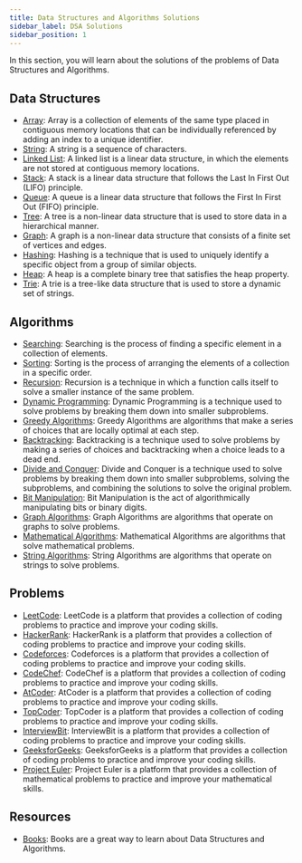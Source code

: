 ```yaml
---
title: Data Structures and Algorithms Solutions
sidebar_label: DSA Solutions
sidebar_position: 1
---
```


In this section, you will learn about the solutions of the problems of Data Structures and Algorithms. 

## Data Structures

- [Array](#): Array is a collection of elements of the same type placed in contiguous memory locations that can be individually referenced by adding an index to a unique identifier.
- [String](#): A string is a sequence of characters.
- [Linked List](#): A linked list is a linear data structure, in which the elements are not stored at contiguous memory locations.
- [Stack](#): A stack is a linear data structure that follows the Last In First Out (LIFO) principle.
- [Queue](#): A queue is a linear data structure that follows the First In First Out (FIFO) principle.
- [Tree](#): A tree is a non-linear data structure that is used to store data in a hierarchical manner.
- [Graph](#): A graph is a non-linear data structure that consists of a finite set of vertices and edges.
- [Hashing](#): Hashing is a technique that is used to uniquely identify a specific object from a group of similar objects.
- [Heap](#): A heap is a complete binary tree that satisfies the heap property.
- [Trie](#): A trie is a tree-like data structure that is used to store a dynamic set of strings.

## Algorithms

- [Searching](#): Searching is the process of finding a specific element in a collection of elements.
- [Sorting](#): Sorting is the process of arranging the elements of a collection in a specific order.
- [Recursion](#): Recursion is a technique in which a function calls itself to solve a smaller instance of the same problem.
- [Dynamic Programming](#): Dynamic Programming is a technique used to solve problems by breaking them down into smaller subproblems.
- [Greedy Algorithms](#): Greedy Algorithms are algorithms that make a series of choices that are locally optimal at each step.
- [Backtracking](#): Backtracking is a technique used to solve problems by making a series of choices and backtracking when a choice leads to a dead end.
- [Divide and Conquer](#): Divide and Conquer is a technique used to solve problems by breaking them down into smaller subproblems, solving the subproblems, and combining the solutions to solve the original problem.
- [Bit Manipulation](#): Bit Manipulation is the act of algorithmically manipulating bits or binary digits.
- [Graph Algorithms](../dsa/Algorithms/graph-algorithms): Graph Algorithms are algorithms that operate on graphs to solve problems.
- [Mathematical Algorithms](#): Mathematical Algorithms are algorithms that solve mathematical problems.
- [String Algorithms](#): String Algorithms are algorithms that operate on strings to solve problems.

## Problems

- [LeetCode](#): LeetCode is a platform that provides a collection of coding problems to practice and improve your coding skills.
- [HackerRank](#): HackerRank is a platform that provides a collection of coding problems to practice and improve your coding skills.
- [Codeforces](#): Codeforces is a platform that provides a collection of coding problems to practice and improve your coding skills.
- [CodeChef](#): CodeChef is a platform that provides a collection of coding problems to practice and improve your coding skills.
- [AtCoder](#): AtCoder is a platform that provides a collection of coding problems to practice and improve your coding skills.
- [TopCoder](#): TopCoder is a platform that provides a collection of coding problems to practice and improve your coding skills.
- [InterviewBit](#): InterviewBit is a platform that provides a collection of coding problems to practice and improve your coding skills.
- [GeeksforGeeks](#): GeeksforGeeks is a platform that provides a collection of coding problems to practice and improve your coding skills.
- [Project Euler](#): Project Euler is a platform that provides a collection of mathematical problems to practice and improve your mathematical skills.

## Resources

- [Books](#): Books are a great way to learn about Data Structures and Algorithms.